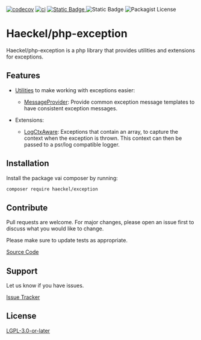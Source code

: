 [![codecov](https://codecov.io/github/dhaeckel/php-exception/graph/badge.svg?token=3M3E6N9YDW)](https://codecov.io/github/dhaeckel/php-exception)
[![ci](https://github.com/dhaeckel/php-exception/actions/workflows/php.yml/badge.svg)](https://github.com/dhaeckel/php-exception/actions/workflows/php.yml)
[![Static Badge](https://img.shields.io/badge/PHPStan-level%20max-brightgreen)
](phpstan.dist.neon)
![Static Badge](https://img.shields.io/badge/PHPStan-strict_rules-brightgreen)
![Packagist License](https://img.shields.io/packagist/l/haeckel/exception)


# Haeckel/php-exception

Haeckel/php-exception is a php library that provides utilities and extensions for exceptions.

## Features

- [Utilities](src/Util) to make working with exceptions easier:
    - [MessageProvider](src/Util/MsgProvider.php): Provide common exception message templates to
    have consistent exception messages.

- Extensions:
    - [LogCtxAware](src/LogCtxAware): Exceptions that contain an array, to capture the context when
    the exception is thrown. This context can then be passed to a psr/log compatible logger.

## Installation

Install the package vai composer by running:

```sh
composer require haeckel/exception
```

## Contribute

Pull requests are welcome. For major changes, please open an issue first
to discuss what you would like to change.

Please make sure to update tests as appropriate.

[Source Code](https://github.com/dhaeckel/php-exception)

## Support

Let us know if you have issues.

[Issue Tracker](https://github.com/dhaeckel/php-exception/issues)

## License

[LGPL-3.0-or-later](COPYING.LESSER)
